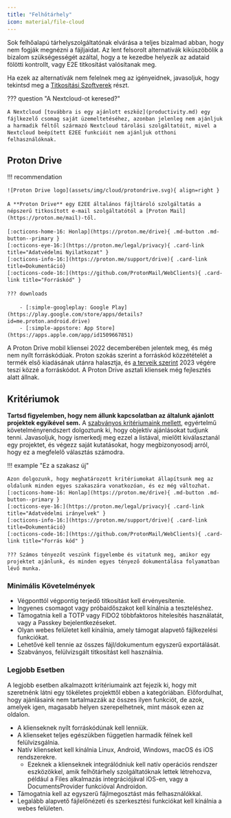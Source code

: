 ```yaml
---
title: "Felhőtárhely"
icon: material/file-cloud
---
```


Sok felhőalapú tárhelyszolgáltatónak elvárása a teljes bizalmad abban, hogy nem fogják megnézni a fájljaidat. Az lent felsorolt alternatívák kiküszöbölik a bizalom szükségességét azáltal, hogy a te kezedbe helyezik az adataid fölötti kontrollt, vagy E2E titkosítást valósítanak meg.

Ha ezek az alternatívák nem felelnek meg az igényeidnek, javasoljuk, hogy tekintsd meg a [Titkosítási Szoftverek](encryption.md) részt.

??? question "A Nextcloud-ot keresed?"

    A Nextcloud [továbbra is egy ajánlott eszköz](productivity.md) egy fájlkezelő csomag saját üzemeltetéséhez, azonban jelenleg nem ajánljuk a harmadik féltől származó Nextcloud tárolási szolgáltatóit, mivel a Nextcloud beépített E2EE funkcióit nem ajánljuk otthoni felhasználóknak.

## Proton Drive

!!! recommendation

    ![Proton Drive logo](assets/img/cloud/protondrive.svg){ align=right }
    
    A **Proton Drive** egy E2EE általános fájltároló szolgáltatás a népszerű titkosított e-mail szolgáltatótól a [Proton Mail](https://proton.me/mail)-től.
    
    [:octicons-home-16: Honlap](https://proton.me/drive){ .md-button .md-button--primary }
    [:octicons-eye-16:](https://proton.me/legal/privacy){ .card-link title="Adatvédelmi Nyilatkozat" }
    [:octicons-info-16:](https://proton.me/support/drive){ .card-link title=Dokumentáció}
    [:octicons-code-16:](https://github.com/ProtonMail/WebClients){ .card-link title="Forráskód" }
    
    ??? downloads
    
        - [:simple-googleplay: Google Play](https://play.google.com/store/apps/details?id=me.proton.android.drive)
        - [:simple-appstore: App Store](https://apps.apple.com/app/id1509667851)

A Proton Drive mobil kliensei 2022 decemberében jelentek meg, és még nem nyílt forráskódúak. Proton szokás szerint a forráskód közzétételét a termék első kiadásának utánra halasztja, és [a terveik szerint](https://www.reddit.com/r/ProtonDrive/comments/zf14i8/comment/izdwmme/?utm_source=share&utm_medium=web2x&context=3) 2023 végére teszi közzé a forráskódot. A Proton Drive asztali kliensek még fejlesztés alatt állnak.

## Kritériumok

**Tartsd figyelemben, hogy nem állunk kapcsolatban az általunk ajánlott projektek egyikével sem.** A [szabványos kritériumaink mellett](about/criteria.md), egyértelmű követelményrendszert dolgoztunk ki, hogy objektív ajánlásokat tudjunk tenni. Javasoljuk, hogy ismerkedj meg ezzel a listával, mielőtt kiválasztanál egy projektet, és végezz saját kutatásokat, hogy megbizonyosodj arról, hogy ez a megfelelő választás számodra.

!!! example "Ez a szakasz új"

    Azon dolgozunk, hogy meghatározott kritériumokat állapítsunk meg az oldalunk minden egyes szakaszára vonatkozóan, és ez még változhat. [:octicons-home-16: Honlap](https://proton.me/drive){ .md-button .md-button--primary }
    [:octicons-eye-16:](https://proton.me/legal/privacy){ .card-link title="Adatvédelmi irányelvek" }
    [:octicons-info-16:](https://proton.me/support/drive){ .card-link title=Dokumentáció}
    [:octicons-code-16:](https://github.com/ProtonMail/WebClients){ .card-link title="Forrás kód" }
    
    ??? Számos tényezőt veszünk figyelembe és vitatunk meg, amikor egy projektet ajánlunk, és minden egyes tényező dokumentálása folyamatban lévő munka.

### Minimális Követelmények

- Végponttól végpontig terjedő titkosítást kell érvényesítenie.
- Ingyenes csomagot vagy próbaidőszakot kell kínálnia a teszteléshez.
- Támogatnia kell a TOTP vagy FIDO2 többfaktoros hitelesítés használatát, vagy a Passkey bejelentkezéseket.
- Olyan webes felületet kell kínálnia, amely támogat alapvető fájlkezelési funkciókat.
- Lehetővé kell tennie az összes fájl/dokumentum egyszerű exportálását.
- Szabványos, felülvizsgált titkosítást kell használnia.

### Legjobb Esetben

A legjobb esetben alkalmazott kritériumaink azt fejezik ki, hogy mit szeretnénk látni egy tökéletes projekttől ebben a kategóriában. Előfordulhat, hogy ajánlásaink nem tartalmazzák az összes ilyen funkciót, de azok, amelyek igen, magasabb helyen szerepelhetnek, mint mások ezen az oldalon.

- A klienseknek nyílt forráskódúnak kell lenniük.
- A klienseket teljes egészükben független harmadik félnek kell felülvizsgálnia.
- Natív klienseket kell kínálnia Linux, Android, Windows, macOS és iOS rendszerekre.
    - Ezeknek a klienseknek integrálódniuk kell natív operációs rendszer eszközökkel, amik felhőtárhely szolgáltatóknak lettek létrehozva, például a Files alkalmazás integrációjával iOS-en, vagy a DocumentsProvider funkcióval Androidon.
- Támogatnia kell az egyszerű fájlmegosztást más felhasználókkal.
- Legalább alapvető fájlelőnézeti és szerkesztési funkciókat kell kínálnia a webes felületen.
